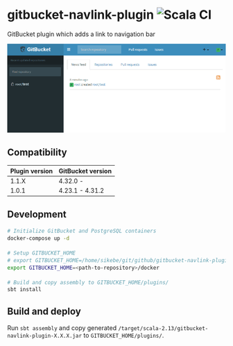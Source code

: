# gitbucket-navlink-plugin ![Scala CI](https://github.com/SIkebe/gitbucket-navlink-plugin/workflows/Scala%20CI/badge.svg)
GitBucket plugin which adds a link to navigation bar

![NavLink settings](images/navlink.gif)

## Compatibility

Plugin version | GitBucket version
:--------------|:--------------------
1.1.X          | 4.32.0 -
1.0.1          | 4.23.1 - 4.31.2

## Development

```bash
# Initialize GitBucket and PostgreSQL containers
docker-compose up -d

# Setup GITBUCKET_HOME
# export GITBUCKET_HOME=/home/sikebe/git/github/gitbucket-navlink-plugin/docker
export GITBUCKET_HOME=<path-to-repository>/docker

# Build and copy assembly to GITBUCKET_HOME/plugins/
sbt install
```

## Build and deploy

Run `sbt assembly` and copy generated `/target/scala-2.13/gitbucket-navlink-plugin-X.X.X.jar` to `GITBUCKET_HOME/plugins/`.

